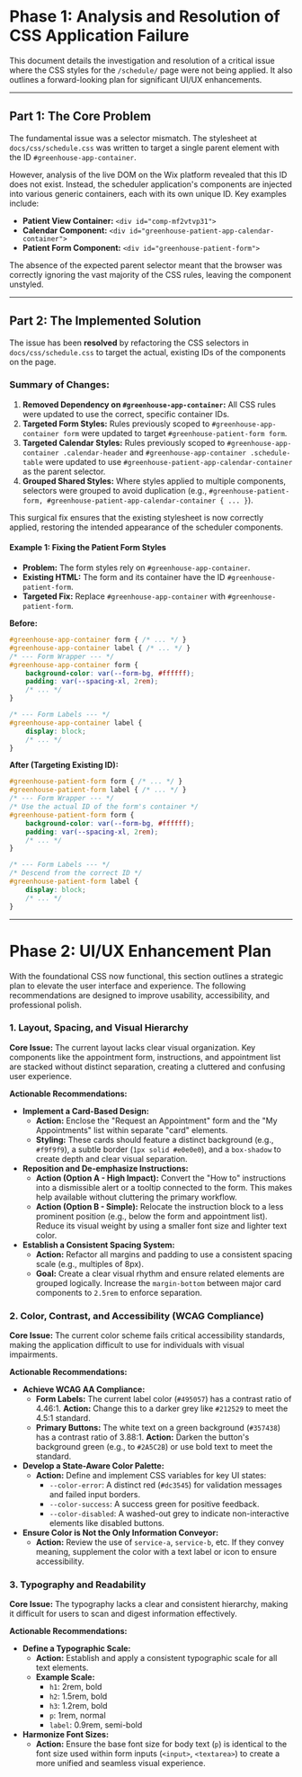# Phase 1: Analysis and Resolution of CSS Application Failure

This document details the investigation and resolution of a critical issue where the CSS styles for the `/schedule/` page were not being applied. It also outlines a forward-looking plan for significant UI/UX enhancements.

---

## **Part 1: The Core Problem**

The fundamental issue was a selector mismatch. The stylesheet at `docs/css/schedule.css` was written to target a single parent element with the ID `#greenhouse-app-container`.

However, analysis of the live DOM on the Wix platform revealed that this ID does not exist. Instead, the scheduler application's components are injected into various generic containers, each with its own unique ID. Key examples include:

-   **Patient View Container:** `<div id="comp-mf2vtvp31">`
-   **Calendar Component:** `<div id="greenhouse-patient-app-calendar-container">`
-   **Patient Form Component:** `<div id="greenhouse-patient-form">`

The absence of the expected parent selector meant that the browser was correctly ignoring the vast majority of the CSS rules, leaving the component unstyled.

---

## **Part 2: The Implemented Solution**

The issue has been **resolved** by refactoring the CSS selectors in `docs/css/schedule.css` to target the actual, existing IDs of the components on the page.

### **Summary of Changes:**

1.  **Removed Dependency on `#greenhouse-app-container`:** All CSS rules were updated to use the correct, specific container IDs.
2.  **Targeted Form Styles:** Rules previously scoped to `#greenhouse-app-container form` were updated to target `#greenhouse-patient-form form`.
3.  **Targeted Calendar Styles:** Rules previously scoped to `#greenhouse-app-container .calendar-header` and `#greenhouse-app-container .schedule-table` were updated to use `#greenhouse-patient-app-calendar-container` as the parent selector.
4.  **Grouped Shared Styles:** Where styles applied to multiple components, selectors were grouped to avoid duplication (e.g., `#greenhouse-patient-form, #greenhouse-patient-app-calendar-container { ... }`).

This surgical fix ensures that the existing stylesheet is now correctly applied, restoring the intended appearance of the scheduler components.

#### Example 1: Fixing the Patient Form Styles

- **Problem:** The form styles rely on `#greenhouse-app-container`.
- **Existing HTML:** The form and its container have the ID `#greenhouse-patient-form`.
- **Targeted Fix:** Replace `#greenhouse-app-container` with `#greenhouse-patient-form`.

**Before:**
```css
#greenhouse-app-container form { /* ... */ }
#greenhouse-app-container label { /* ... */ }
/* --- Form Wrapper --- */
#greenhouse-app-container form {
    background-color: var(--form-bg, #ffffff);
    padding: var(--spacing-xl, 2rem);
    /* ... */
}

/* --- Form Labels --- */
#greenhouse-app-container label {
    display: block;
    /* ... */
}
```

**After (Targeting Existing ID):**
```css
#greenhouse-patient-form form { /* ... */ }
#greenhouse-patient-form label { /* ... */ }
/* --- Form Wrapper --- */
/* Use the actual ID of the form's container */
#greenhouse-patient-form form {
    background-color: var(--form-bg, #ffffff);
    padding: var(--spacing-xl, 2rem);
    /* ... */
}

/* --- Form Labels --- */
/* Descend from the correct ID */
#greenhouse-patient-form label {
    display: block;
    /* ... */
}
```

---

# Phase 2: UI/UX Enhancement Plan

With the foundational CSS now functional, this section outlines a strategic plan to elevate the user interface and experience. The following recommendations are designed to improve usability, accessibility, and professional polish.

### **1. Layout, Spacing, and Visual Hierarchy**

**Core Issue:** The current layout lacks clear visual organization. Key components like the appointment form, instructions, and appointment list are stacked without distinct separation, creating a cluttered and confusing user experience.

**Actionable Recommendations:**

-   **Implement a Card-Based Design:**
    -   **Action:** Enclose the "Request an Appointment" form and the "My Appointments" list within separate "card" elements.
    -   **Styling:** These cards should feature a distinct background (e.g., `#f9f9f9`), a subtle border (`1px solid #e0e0e0`), and a `box-shadow` to create depth and clear visual separation.
-   **Reposition and De-emphasize Instructions:**
    -   **Action (Option A - High Impact):** Convert the "How to" instructions into a dismissible alert or a tooltip connected to the form. This makes help available without cluttering the primary workflow.
    -   **Action (Option B - Simple):** Relocate the instruction block to a less prominent position (e.g., below the form and appointment list). Reduce its visual weight by using a smaller font size and lighter text color.
-   **Establish a Consistent Spacing System:**
    -   **Action:** Refactor all margins and padding to use a consistent spacing scale (e.g., multiples of 8px).
    -   **Goal:** Create a clear visual rhythm and ensure related elements are grouped logically. Increase the `margin-bottom` between major card components to `2.5rem` to enforce separation.

### **2. Color, Contrast, and Accessibility (WCAG Compliance)**

**Core Issue:** The current color scheme fails critical accessibility standards, making the application difficult to use for individuals with visual impairments.

**Actionable Recommendations:**

-   **Achieve WCAG AA Compliance:**
    -   **Form Labels:** The current label color (`#495057`) has a contrast ratio of 4.46:1. **Action:** Change this to a darker grey like `#212529` to meet the 4.5:1 standard.
    -   **Primary Buttons:** The white text on a green background (`#357438`) has a contrast ratio of 3.88:1. **Action:** Darken the button's background green (e.g., to `#2A5C2B`) or use bold text to meet the standard.
-   **Develop a State-Aware Color Palette:**
    -   **Action:** Define and implement CSS variables for key UI states:
        -   `--color-error`: A distinct red (`#dc3545`) for validation messages and failed input borders.
        -   `--color-success`: A success green for positive feedback.
        -   `--color-disabled`: A washed-out grey to indicate non-interactive elements like disabled buttons.
-   **Ensure Color is Not the Only Information Conveyor:**
    -   **Action:** Review the use of `service-a`, `service-b`, etc. If they convey meaning, supplement the color with a text label or icon to ensure accessibility.

### **3. Typography and Readability**

**Core Issue:** The typography lacks a clear and consistent hierarchy, making it difficult for users to scan and digest information effectively.

**Actionable Recommendations:**

-   **Define a Typographic Scale:**
    -   **Action:** Establish and apply a consistent typographic scale for all text elements.
    -   **Example Scale:**
        -   `h1`: 2rem, bold
        -   `h2`: 1.5rem, bold
        -   `h3`: 1.2rem, bold
        -   `p`: 1rem, normal
        -   `label`: 0.9rem, semi-bold
-   **Harmonize Font Sizes:**
    -   **Action:** Ensure the base font size for body text (`p`) is identical to the font size used within form inputs (`<input>`, `<textarea>`) to create a more unified and seamless visual experience.
